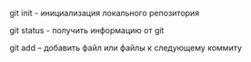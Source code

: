git init - инициализация локального репозитория

git status - получить информацию от git 

git add – добавить файл или файлы к следующему коммиту
